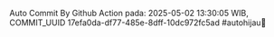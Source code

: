 Auto Commit By Github Action pada: 2025-05-02 13:30:05 WIB, COMMIT_UUID 17efa0da-df77-485e-8dff-10dc972fc5ad #autohijau🗿
